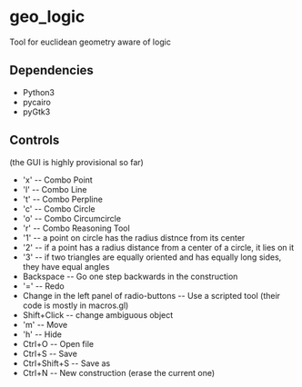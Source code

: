 # geo_logic
Tool for euclidean geometry aware of logic

## Dependencies
+ Python3
+ pycairo
+ pyGtk3

## Controls
(the GUI is highly provisional so far)
+ 'x' -- Combo Point
+ 'l' -- Combo Line
+ 't' -- Combo Perpline
+ 'c' -- Combo Circle
+ 'o' -- Combo Circumcircle
+ 'r' -- Combo Reasoning Tool
+ '1' -- a point on circle has the radius distnce from its center
+ '2' -- if a point has a radius distance from a center of a circle, it lies on it
+ '3' -- if two triangles are equally oriented and has equally long sides, they have equal angles
+ Backspace -- Go one step backwards in the construction
+ '=' -- Redo
+ Change in the left panel of radio-buttons -- Use a scripted tool (their code is mostly in macros.gl)
+ Shift+Click -- change ambiguous object
+ 'm' -- Move
+ 'h' -- Hide
+ Ctrl+O -- Open file
+ Ctrl+S -- Save
+ Ctrl+Shift+S -- Save as
+ Ctrl+N -- New construction (erase the current one)
